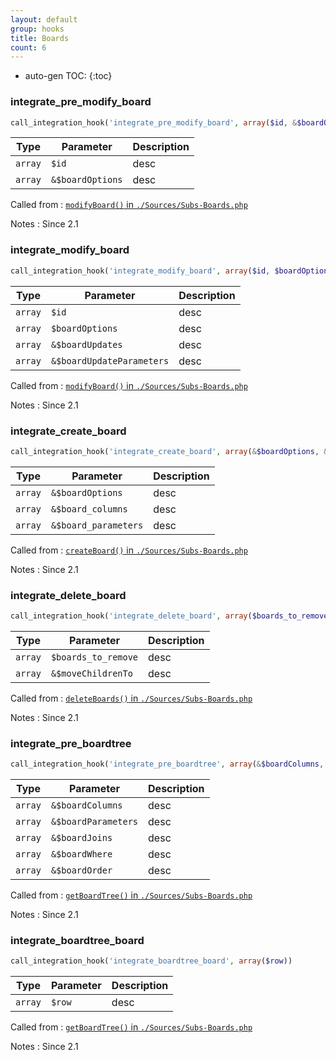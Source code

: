 ```yaml
---
layout: default
group: hooks
title: Boards
count: 6
---
```

* auto-gen TOC:
{:toc}
### integrate_pre_modify_board

```php
call_integration_hook('integrate_pre_modify_board', array($id, &$boardOptions))
```

Type|Parameter|Description
---|---|---
`array`|`$id`|desc
`array`|`&$boardOptions`|desc

Called from
: [`modifyBoard()` in `./Sources/Subs-Boards.php`](../docs/subs-boards.html#modifyboard)

Notes
: Since 2.1

### integrate_modify_board

```php
call_integration_hook('integrate_modify_board', array($id, $boardOptions, &$boardUpdates, &$boardUpdateParameters))
```

Type|Parameter|Description
---|---|---
`array`|`$id`|desc
`array`|`$boardOptions`|desc
`array`|`&$boardUpdates`|desc
`array`|`&$boardUpdateParameters`|desc

Called from
: [`modifyBoard()` in `./Sources/Subs-Boards.php`](../docs/subs-boards.html#modifyboard)

Notes
: Since 2.1

### integrate_create_board

```php
call_integration_hook('integrate_create_board', array(&$boardOptions, &$board_columns, &$board_parameters))
```

Type|Parameter|Description
---|---|---
`array`|`&$boardOptions`|desc
`array`|`&$board_columns`|desc
`array`|`&$board_parameters`|desc

Called from
: [`createBoard()` in `./Sources/Subs-Boards.php`](../docs/subs-boards.html#createboard)

Notes
: Since 2.1

### integrate_delete_board

```php
call_integration_hook('integrate_delete_board', array($boards_to_remove, &$moveChildrenTo))
```

Type|Parameter|Description
---|---|---
`array`|`$boards_to_remove`|desc
`array`|`&$moveChildrenTo`|desc

Called from
: [`deleteBoards()` in `./Sources/Subs-Boards.php`](../docs/subs-boards.html#deleteboards)

Notes
: Since 2.1

### integrate_pre_boardtree

```php
call_integration_hook('integrate_pre_boardtree', array(&$boardColumns, &$boardParameters, &$boardJoins, &$boardWhere, &$boardOrder))
```

Type|Parameter|Description
---|---|---
`array`|`&$boardColumns`|desc
`array`|`&$boardParameters`|desc
`array`|`&$boardJoins`|desc
`array`|`&$boardWhere`|desc
`array`|`&$boardOrder`|desc

Called from
: [`getBoardTree()` in `./Sources/Subs-Boards.php`](../docs/subs-boards.html#getboardtree)

Notes
: Since 2.1

### integrate_boardtree_board

```php
call_integration_hook('integrate_boardtree_board', array($row))
```

Type|Parameter|Description
---|---|---
`array`|`$row`|desc

Called from
: [`getBoardTree()` in `./Sources/Subs-Boards.php`](../docs/subs-boards.html#getboardtree)

Notes
: Since 2.1

